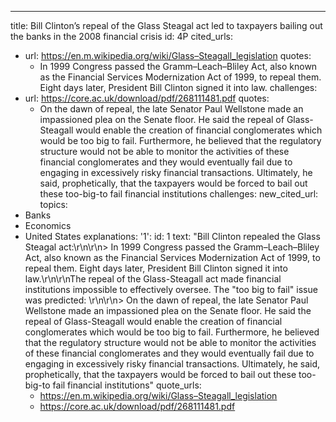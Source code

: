 ---
title: Bill Clinton’s repeal of the Glass Steagal act led to taxpayers bailing out
  the banks in the 2008 financial crisis
id: 4P
cited_urls:
- url: https://en.m.wikipedia.org/wiki/Glass–Steagall_legislation
  quotes:
  - In 1999 Congress passed the Gramm–Leach–Bliley Act, also known as the Financial
    Services Modernization Act of 1999, to repeal them. Eight days later, President
    Bill Clinton signed it into law.
  challenges: 
- url: https://core.ac.uk/download/pdf/268111481.pdf
  quotes:
  - On the dawn of repeal, the late Senator Paul Wellstone made an impassioned plea
    on the Senate floor. He said the repeal of Glass-Steagall would enable the creation
    of financial conglomerates which would be too big to fail. Furthermore, he believed
    that the regulatory structure would not be able to monitor the activities of these
    financial conglomerates and they would eventually fail due to engaging in excessively
    risky financial transactions. Ultimately, he said, prophetically, that the taxpayers
    would be forced to bail out these too-big-to fail financial institutions
  challenges: 
new_cited_url: 
topics:
- Banks
- Economics
- United States
explanations:
  '1':
    id: 1
    text: "Bill Clinton repealed the Glass Steagal act:\r\n\r\n> In 1999 Congress
      passed the Gramm–Leach–Bliley Act, also known as the Financial Services Modernization
      Act of 1999, to repeal them. Eight days later, President Bill Clinton signed
      it into law.\r\n\r\nThe repeal of the Glass-Steagall act made financial institutions
      impossible to effectively oversee. The \"too big to fail\" issue was predicted:
      \r\n\r\n>  On the dawn of repeal, the late Senator Paul Wellstone made an impassioned
      plea on the Senate floor. He said the repeal of Glass-Steagall would enable
      the creation of financial conglomerates which would be too big to fail. Furthermore,
      he believed that the regulatory structure would not be able to monitor the activities
      of these financial conglomerates and they would eventually fail due to engaging
      in excessively risky financial transactions. Ultimately, he said, prophetically,
      that the taxpayers would be forced to bail out these too-big-to fail financial
      institutions"
    quote_urls:
    - https://en.m.wikipedia.org/wiki/Glass–Steagall_legislation
    - https://core.ac.uk/download/pdf/268111481.pdf
